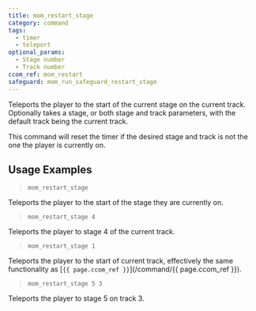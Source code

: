 ```yaml
---
title: mom_restart_stage
category: command
tags:
  - timer
  - teleport
optional_params:
  - Stage number
  - Track number
ccom_ref: mom_restart
safeguard: mom_run_safeguard_restart_stage
---
```


Teleports the player to the start of the current stage on the current track. 
Optionally takes a stage, or both stage and track parameters, with the default track being the current track.

This command will reset the timer if the desired stage and track is not the one the player is currently on.

## Usage Examples

> `mom_restart_stage`

Teleports the player to the start of the stage they are currently on.

> `mom_restart_stage 4`

Teleports the player to stage 4 of the current track.

> `mom_restart_stage 1`

Teleports the player to the start of current track, effectively the same functionality as [`{{ page.ccom_ref }}`](/command/{{ page.ccom_ref }}).

> `mom_restart_stage 5 3`

Teleports the player to stage 5 on track 3.
